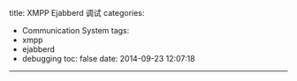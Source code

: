 title: XMPP Ejabberd 调试
categories:
  - Communication System
tags:
  - xmpp
  - ejabberd
  - debugging
toc: false
date: 2014-09-23 12:07:18
---
